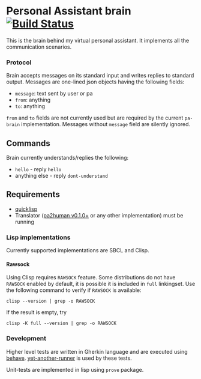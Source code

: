 # Personal Assistant brain [![Build Status](https://travis-ci.org/aragaer/pa_brain.svg?branch=master)](https://travis-ci.org/aragaer/pa_brain)

This is the brain behind my virtual personal assistant. It implements
all the communication scenarios.

### Protocol

Brain accepts messages on its standard input and writes replies to
standard output. Messages are one-lined json objects having the
following fields:

- `message`: text sent by user or pa
- `from`: anything
- `to`: anything

`from` and `to` fields are not currently used but are required by the
current `pa-brain` implementation. Messages without `message` field
are silently ignored.

## Commands
Brain currently understands/replies the following:

- `hello` - reply `hello`
- anything else - reply `dont-understand`

## Requirements

- [quicklisp](https://www.quicklisp.org/beta/)
- Translator ([pa2human v0.1.0+](https://github.com/aragaer/pa2human) or any other implementation) must be running

### Lisp implementations

Currently supported implementations are SBCL and Clisp.

#### Rawsock

Using Clisp requires `RAWSOCK` feature. Some distributions do not have
`RAWSOCK` enabled by default, it is possible it is included in `full`
linkingset. Use the following command to verify if `RAWSOCK` is available:

    clisp --version | grep -o RAWSOCK
	
If the result is empty, try

    clisp -K full --version | grep -o RAWSOCK


### Development

Higher level tests are written in Gherkin language and are executed
using [behave](https://behave.readthedocs.io/en/stable/).
[yet-another-runner](https://github.com/aragaer/runner) is used by
these tests.

Unit-tests are implemented in lisp using `prove` package.
